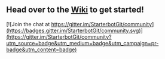 ## Head over to the [Wiki](https://starterbot.js.org/wiki/) to get started!

[![Join the chat at https://gitter.im/StarterbotGit/community](https://badges.gitter.im/StarterbotGit/community.svg)](https://gitter.im/StarterbotGit/community?utm_source=badge&utm_medium=badge&utm_campaign=pr-badge&utm_content=badge)
